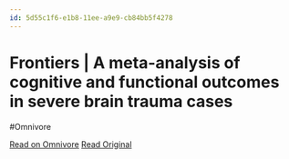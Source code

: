 ```yaml
---
id: 5d55c1f6-e1b8-11ee-a9e9-cb84bb5f4278
---
```


# Frontiers | A meta-analysis of cognitive and functional outcomes in severe brain trauma cases
#Omnivore

[Read on Omnivore](https://omnivore.app/me/frontiers-a-meta-analysis-of-cognitive-and-functional-outcomes-i-18e3b24b3c9)
[Read Original](https://www.frontiersin.org/articles/10.3389/fnbeh.2024.1349672/full)

